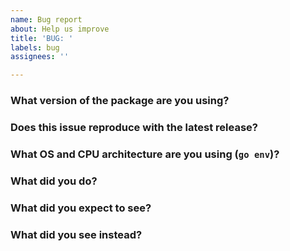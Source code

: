 ```yaml
---
name: Bug report
about: Help us improve
title: 'BUG: '
labels: bug
assignees: ''

---
```


### What version of the package are you using?


### Does this issue reproduce with the latest release?


### What OS and CPU architecture are you using (`go env`)?


### What did you do?

<!--
If possible, provide steps and/or code to reproduce the problem
-->

### What did you expect to see?


### What did you see instead?
